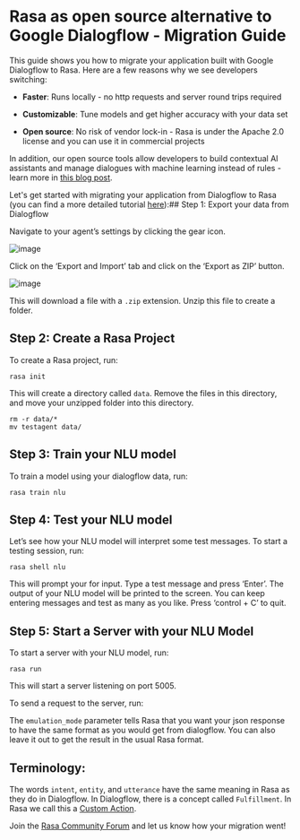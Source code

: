 # Rasa as open source alternative to Google Dialogflow - Migration Guide

This guide shows you how to migrate your application built with Google Dialogflow to 
Rasa. Here are a few reasons why we see developers switching:


* **Faster**: Runs locally - no http requests and server round trips required


* **Customizable**: Tune models and get higher accuracy with your data set


* **Open source**: No risk of vendor lock-in - Rasa is under the Apache 2.0 
license and you can use it in commercial projects

In addition, our open source tools allow developers to build contextual AI assistants 
and manage dialogues with machine learning instead of rules - learn more in 
<a class="reference external" href="http://blog.rasa.com/a-new-approach-to-conversational-software/" target="_blank">this blog post</a>.

Let's get started with migrating your application from Dialogflow to Rasa 
(you can find a more detailed tutorial <a class="reference external" href="http://blog.rasa.com/how-to-migrate-your-existing-google-dialogflow-assistant-to-rasa/" target="_blank">here</a>):## Step 1: Export your data from Dialogflow

Navigate to your agent’s settings by clicking the gear icon.



![image](./../_static/images/dialogflow_export.png)

Click on the ‘Export and Import’ tab and click on the ‘Export as ZIP’ button.



![image](./../_static/images/dialogflow_export_2.png)

This will download a file with a `.zip` extension. Unzip this file to create a folder.

## Step 2: Create a Rasa Project

To create a Rasa project, run:

```
rasa init
```

This will create a directory called `data`.
Remove the files in this directory, and
move your unzipped folder into this directory.

```
rm -r data/*
mv testagent data/
```

## Step 3: Train your NLU model

To train a model using your dialogflow data, run:

```
rasa train nlu
```

## Step 4: Test your NLU model

Let’s see how your NLU model will interpret some test messages.
To start a testing session, run:

```
rasa shell nlu
```

This will prompt your for input.
Type a test message and press ‘Enter’.
The output of your NLU model will be printed to the screen.
You can keep entering messages and test as many as you like.
Press ‘control + C’ to quit.

## Step 5: Start a Server with your NLU Model

To start a server with your NLU model, run:

```
rasa run
```

This will start a server listening on port 5005.

To send a request to the server, run:

The `emulation_mode` parameter tells Rasa that you want your json
response to have the same format as you would get from dialogflow.
You can also leave it out to get the result in the usual Rasa format.

## Terminology:

The words `intent`, `entity`, and `utterance` have the same meaning in Rasa as they do in Dialogflow.
In Dialogflow, there is a concept called `Fulfillment`. In Rasa we call this a [Custom Action](/docs/rasa/core/actions/#custom-actions).

Join the [Rasa Community Forum](https://forum.rasa.com/) and let us know how your migration went!

